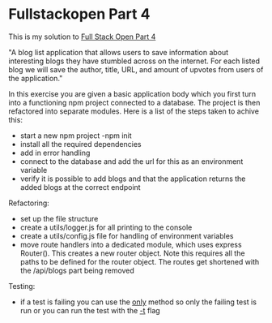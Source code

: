 # Fullstackopen Part 4

This is my solution to [Full Stack Open Part 4](https://fullstackopen.com/en/part4/structure_of_backend_application_introduction_to_testing)

"A blog list application that allows users to save information about interesting blogs they have stumbled across on the internet. For each listed blog we will save the author, title, URL, and amount of upvotes from users of the application."

In this exercise you are given a basic application body which you first turn into a functioning npm project connected to a database.
The project is then refactored into separate modules.
Here is a list of the steps taken to achive this:

- start a new npm project -npm init
- install all the required dependencies
- add in error handling
- connect to the database and add the url for this as an environment variable
- verify it is possible to add blogs and that the application returns the added blogs at the correct endpoint

Refactoring:

- set up the file structure
- create a utils/logger.js for all printing to the console
- create a utils/config.js file for handling of environment variables
- move route handlers into a dedicated module, which uses express Router(). This creates a new router object. Note this requires all the paths to be defined for the router object. The routes get shortened with the /api/blogs part being removed

Testing:

- if a test is failing you can use the [only](https://jestjs.io/docs/api#testonlyname-fn-timeout) method so only the failing test is run or you can run the test with the [-t](https://jestjs.io/docs/en/cli.html) flag
